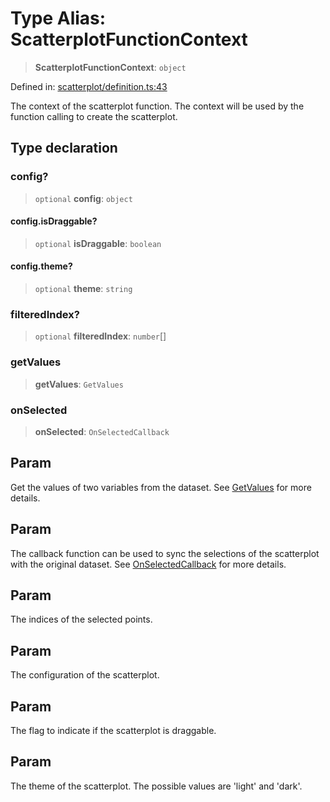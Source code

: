 # Type Alias: ScatterplotFunctionContext

> **ScatterplotFunctionContext**: `object`

Defined in: [scatterplot/definition.ts:43](https://github.com/GeoDaCenter/openassistant/blob/a5eebdb32e6bf1b6b4eedf634485568edcefaa57/packages/echarts/src/scatterplot/definition.ts#L43)

The context of the scatterplot function. The context will be used by the function calling to create the scatterplot.

## Type declaration

### config?

> `optional` **config**: `object`

#### config.isDraggable?

> `optional` **isDraggable**: `boolean`

#### config.theme?

> `optional` **theme**: `string`

### filteredIndex?

> `optional` **filteredIndex**: `number`[]

### getValues

> **getValues**: `GetValues`

### onSelected

> **onSelected**: `OnSelectedCallback`

## Param

Get the values of two variables from the dataset. See [GetValues](GetValues.md) for more details.

## Param

The callback function can be used to sync the selections of the scatterplot with the original dataset. See [OnSelectedCallback](OnSelectedCallback.md) for more details.

## Param

The indices of the selected points.

## Param

The configuration of the scatterplot.

## Param

The flag to indicate if the scatterplot is draggable.

## Param

The theme of the scatterplot. The possible values are 'light' and 'dark'.
